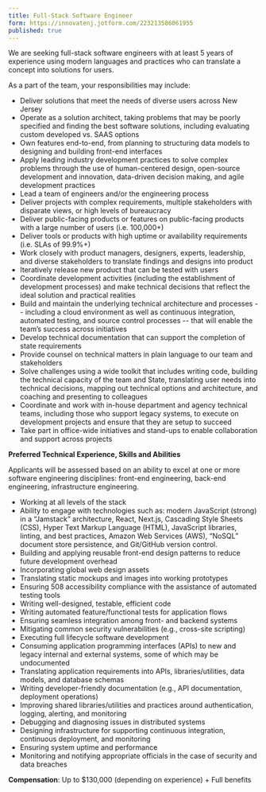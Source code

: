 ```yaml
---
title: Full-Stack Software Engineer
form: https://innovatenj.jotform.com/223213586061955
published: true
---
```


We are seeking full-stack software engineers with at least 5 years of experience using modern languages and practices who can translate a concept into solutions for users.

As a part of the team, your responsibilities may include:

- Deliver solutions that meet the needs of diverse users across New Jersey
- Operate as a solution architect, taking problems that may be poorly specified and finding the best software solutions, including evaluating custom developed vs. SAAS options
- Own features end-to-end, from planning to structuring data models to designing and building front-end interfaces
- Apply leading industry development practices to solve complex problems through the use of human-centered design, open-source development and innovation, data-driven decision making, and agile development practices
- Lead a team of engineers and/or the engineering process
- Deliver projects with complex requirements, multiple stakeholders with disparate views, or high levels of bureaucracy
- Deliver public-facing products or features on public-facing products with a large number of users (i.e. 100,000+)
- Deliver tools or products with high uptime or availability requirements (i.e. SLAs of 99.9%+)
- Work closely with product managers, designers, experts, leadership, and diverse stakeholders to translate findings and designs into product
- Iteratively release new product that can be tested with users
- Coordinate development activities (including the establishment of development processes) and make technical decisions that reflect the ideal solution and practical realities
- Build and maintain the underlying technical architecture and processes -- including a cloud environment as well as continuous integration, automated testing, and source control processes -- that will enable the team’s success across initiatives
- Develop technical documentation that can support the completion of state requirements
- Provide counsel on technical matters in plain language to our team and stakeholders
- Solve challenges using a wide toolkit that includes writing code, building the technical capacity of the team and State, translating user needs into technical decisions, mapping out technical options and architecture, and coaching and presenting to colleagues
- Coordinate and work with in-house department and agency technical teams, including those who support legacy systems, to execute on development projects and ensure that they are setup to succeed
- Take part in office-wide initiatives and stand-ups to enable collaboration and support across projects

**Preferred Technical Experience, Skills and Abilities**

Applicants will be assessed based on an ability to excel at one or more software engineering disciplines: front-end engineering, back-end engineering, infrastructure engineering.

- Working at all levels of the stack
- Ability to engage with technologies such as: modern JavaScript (strong) in a “Jamstack” architecture, React, Next.js, Cascading Style Sheets (CSS), Hyper Text Markup Language (HTML), JavaScript libraries, linting, and best practices, Amazon Web Services (AWS), “NoSQL” document store persistence, and Git/GitHub version control.
- Building and applying reusable front-end design patterns to reduce future development overhead
- Incorporating global web design assets
- Translating static mockups and images into working prototypes
- Ensuring 508 accessibility compliance with the assistance of automated testing tools
- Writing well-designed, testable, efficient code
- Writing automated feature/functional tests for application flows
- Ensuring seamless integration among front- and backend systems
- Mitigating common security vulnerabilities (e.g., cross-site scripting)
- Executing full lifecycle software development
- Consuming application programming interfaces (APIs) to new and legacy internal and external systems, some of which may be undocumented
- Translating application requirements into APIs, libraries/utilities, data models, and database schemas
- Writing developer-friendly documentation (e.g., API documentation, deployment operations)
- Improving shared libraries/utilities and practices around authentication, logging, alerting, and monitoring
- Debugging and diagnosing issues in distributed systems
- Designing infrastructure for supporting continuous integration, continuous deployment, and monitoring
- Ensuring system uptime and performance
- Monitoring and notifying appropriate officials in the case of security and data breaches

**Compensation**: Up to $130,000 (depending on experience) + Full benefits
